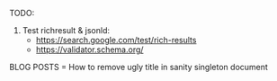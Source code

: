 TODO: 
1) Test richresult & jsonld: 
    - https://search.google.com/test/rich-results
    - https://validator.schema.org/


BLOG POSTS
= How to remove ugly title in sanity singleton document

